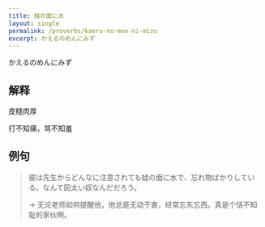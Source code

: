 ```yaml
---
title: 蛙の面に水
layout: single
permalink: /proverbs/kaeru-no-men-ni-mizu
excerpt: かえるのめんにみず
---
```


かえるのめんにみず

## 解释

皮糙肉厚

打不知痛，骂不知羞

## 例句

> 彼は先生からどんなに注意されても蛙の面に水で、忘れ物ばかりしている。なんて図太い奴なんだだろう。
>
> → 无论老师如何提醒他，他总是无动于衷，经常忘东忘西。真是个恬不知耻的家伙啊。

